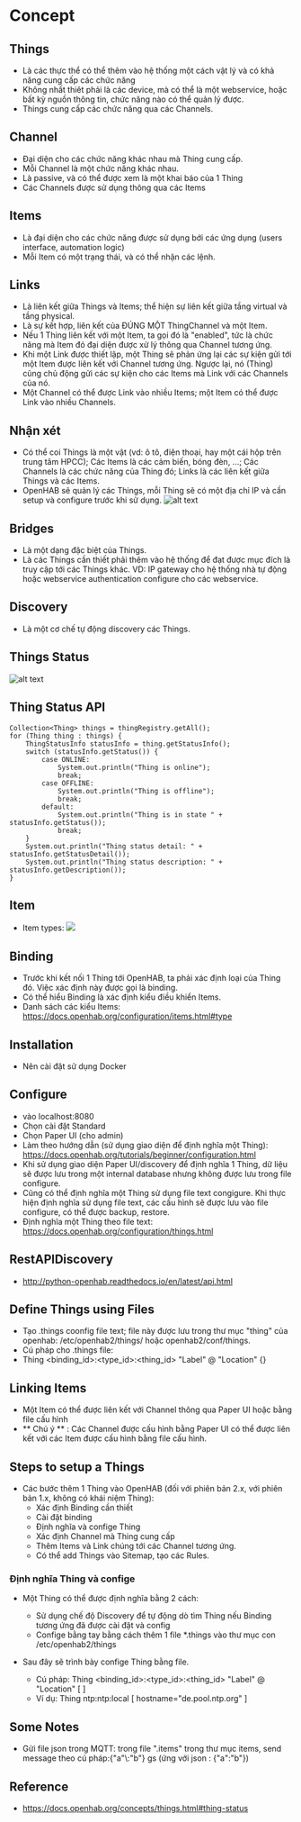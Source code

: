 # Concept
## Things
  - Là các thực thể có thể thêm vào hệ thống một cách vật lý và có khả năng cung cấp các chức năng
  - Không nhất thiêt phải là các device, mà có thể là một webservice, hoặc bất kỳ nguồn thông tin, chức năng nào có thể quản lý được.
  - Things cung cấp các chức năng qua các Channels.
## Channel
  - Đại diện cho các chức năng khác nhau mà Thing cung cấp.
  - Mỗi Channel là một chức năng khác nhau.
  - Là passive, và có thể được xem là một khai báo của 1 Thing
  - Các Channels được sử dụng thông qua các Items
## Items
  - Là đại diện cho các chức năng được sử dụng bới các ứng dụng (users interface, automation logic)
  - Mỗi Item có một trạng thái, và có thể nhận các lệnh.
## Links
  - Là liên kết giữa Things và Items; thể hiện sự liên kết giữa tầng virtual và tầng physical.
  - Là sự kết hợp, liên kết của ĐÚNG MỘT ThingChannel và một Item.
  - Nếu 1 Thing liên kết với một Item, ta gọi đó là "enabled", tức là chức năng mà Item đó đại diện được xử lý thông qua Channel tương ứng.
  - Khi một Link được thiết lập, một Thing sẽ phản ứng lại các sự kiện gửi tới một Item được liên kết với Channel tương ứng. Ngược lại, nó (Thing) cũng chủ động gửi các sự kiện cho các Items mà Link với các Channels của nó.
  - Một Channel có thể được Link vào nhiều Items; một Item có thể được Link vào nhiều Channels.
## Nhận xét
  - Có thể coi Things là một vật (vd: ô tô, điện thoại, hay một cái hộp trên trung tâm HPCC); Các Items là các cảm biến, bóng đèn, ...; Các Channels là các chức năng của Thing đó; Links là các liên kết giữa Things và các Items.
  - OpenHAB sẽ quản lý các Things, mỗi Thing sẽ có một địa chỉ IP và cần setup và configure trước khi sử dụng.
![alt text](https://docs.openhab.org/concepts/images/thing-devices-1.png)

## Bridges
  - Là một dạng đặc biệt của Things.
  - Là các Things cần thiết phải thêm vào hệ thống để đạt được mục đích là truy cập tới các Things khác. VD: IP gateway cho hệ thống nhà tự động hoặc webservice authentication configure cho các webservice.

## Discovery
  - Là một cơ chế tự động discovery các Things.
  
## Things Status
![alt text](https://github.com/hamhochoi/K59_training/blob/master/Things_status.png?raw=true)
  
## Thing Status API
```
Collection<Thing> things = thingRegistry.getAll();
for (Thing thing : things) {
    ThingStatusInfo statusInfo = thing.getStatusInfo();
    switch (statusInfo.getStatus()) {
        case ONLINE:
            System.out.println("Thing is online");
            break;
        case OFFLINE:
            System.out.println("Thing is offline");
            break;
        default:
            System.out.println("Thing is in state " + statusInfo.getStatus());
            break;
    }
    System.out.println("Thing status detail: " + statusInfo.getStatusDetail());
    System.out.println("Thing status description: " + statusInfo.getDescription());
}
```
## Item
  - Item types: 
![](https://github.com/hamhochoi/K59_training/blob/master/Item%20types.png?raw=true)

## Binding
  - Trước khi kết nối 1 Thing tới OpenHAB, ta phải xác định loại của Thing đó. Việc xác định này được gọi là binding.
  - Có thể hiểu Binding là xác định kiểu điều khiển Items.
  - Danh sách các kiểu Items: https://docs.openhab.org/configuration/items.html#type
## Installation 
  - Nên cài đặt sử dụng Docker
  
## Configure   
  - vào localhost:8080
  - Chọn cài đặt Standard
  - Chọn Paper UI (cho admin)
  - Làm theo hướng dẫn (sử dụng giao diện để định nghĩa một Thing): https://docs.openhab.org/tutorials/beginner/configuration.html
  - Khi sử dụng giao diện Paper UI/discovery để định nghĩa 1 Thing, dữ liệu sẽ được lưu trong một internal database nhưng không được lưu trong file configure.
  - Cũng có thể định nghĩa một Thing sử dụng file text congigure. Khi thực hiện định nghĩa sử dụng file text, các cấu hình sẽ được lưu vào file configure, có thể được backup, restore.
  - Định nghĩa một Thing theo file text: https://docs.openhab.org/configuration/things.html
  
## RestAPIDiscovery
  - http://python-openhab.readthedocs.io/en/latest/api.html
  
## Define Things using Files
  - Tạo .things coonfig file text; file này được lưu trong thư mục "thing" của openhab:  /etc/openhab2/things/ hoặc openhab2/conf/things.
  - Cú pháp cho .things file:
  - Thing <binding_id>:<type_id>:<thing_id> "Label" @ "Location" {<parameters>}
  
## Linking Items
  - Một Item có thể được liên kết với Channel thông qua Paper UI hoặc bằng file cấu hình
  - ** Chú ý ** : Các Channel được cấu hình bằng Paper UI có thể được liên kết với các Item được cấu hình bằng file cấu hình.

## Steps to setup a Things 
  - Các bước thêm 1 Thing vào OpenHAB (đối với phiên bản 2.x, với phiên bản 1.x, không có khái niệm Thing):
    - Xác định Binding cần thiết
    - Cài đặt binding
    - Định nghĩa và confige Thing
    - Xác định Channel mà Thing cung cấp
    - Thêm Items và Link chúng tới các Channel tương ứng.
    - Có thể add Things vào Sitemap, tạo các Rules.
  
  ### Định nghĩa Thing và confige
  - Một Thing có thể được định nghĩa bằng 2 cách: 
    - Sử dụng chế độ Discovery để tự động dò tìm Thing nếu Binding tương ứng đã được cài đặt và config
    - Confige bằng tay bằng cách thêm 1 file *.things vào thư mục con /etc/openhab2/things
      
  - Sau đây sẽ trình bày confige Thing bằng file.
    
    - Cú pháp: Thing <binding_id>:<type_id>:<thing_id> "Label" @ "Location" [ <parameters> ]
    - Ví dụ: Thing ntp:ntp:local [ hostname="de.pool.ntp.org" ]
  
  


## Some Notes
  - Gửi file json trong MQTT: trong file ".items" trong thư mục items, send message theo cú pháp:{\"a\"\\:\"b\"} gs (ứng với json : {"a":"b"})

## Reference
  - https://docs.openhab.org/concepts/things.html#thing-status
